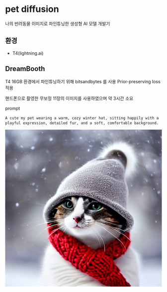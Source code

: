 # pet diffusion

나의 반려동물 이미지로 파인튜닝한 생성형 AI 모델 개발기

## 환경

- T4(lightning.ai)

## DreamBooth

T4 16GB 환경에서 파인튜닝하기 위해 bitsandbytes 를 사용
Prior-preserving loss 적용

핸드폰으로 촬영한 무보정 11장의 이미지를 사용하였으며
약 3시간 소요

prompt

```
A cute my pet wearing a warm, cozy winter hat, sitting happily with a playful expression, detailed fur, and a soft, comfortable background.
```

<img src="https://github.com/birariro/pet-diffusion/blob/master/dreambooth/output/images/result.png"/>
